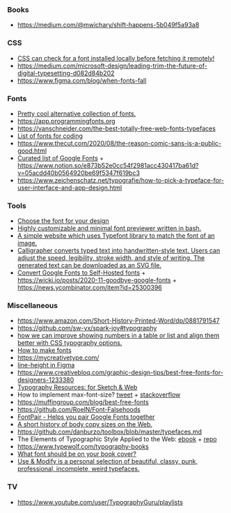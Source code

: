 ### Books

- https://medium.com/@mwichary/shift-happens-5b049f5a93a8

### CSS

- [CSS can check for a font installed locally before fetching it remotely!](https://twitter.com/argyleink/status/1223026734817087488)
- https://medium.com/microsoft-design/leading-trim-the-future-of-digital-typesetting-d082d84b202
- https://www.figma.com/blog/when-fonts-fall

### Fonts

- [Pretty cool alternative collection of fonts.](https://typespecimens.io)
- https://app.programmingfonts.org
- https://vanschneider.com/the-best-totally-free-web-fonts-typefaces
- [List of fonts for coding](https://github.com/Gaafar/dev-fonts)
- https://www.thecut.com/2020/08/the-reason-comic-sans-is-a-public-good.html
- [Curated list of Google Fonts](https://twitter.com/mackenziechild/status/1332384565835534336) + https://www.notion.so/e873b52e0cc54f2981acc430417ba61d?v=05acdd40b0564920be69f5347f619bc3
- https://www.zeichenschatz.net/typografie/how-to-pick-a-typeface-for-user-interface-and-app-design.html

### Tools

- [Choose the font for your design](https://fontflipper.com)
- [Highly customizable and minimal font previewer written in bash.](https://github.com/sdushantha/fontpreview)
- [A simple website which uses Typefont library to match the font of an image.](https://github.com/dcorvasce/typefont-matcher)
- [Calligrapher converts typed text into handwritten-style text. Users can adjust the speed, legibility, stroke width, and style of writing. The generated text can be downloaded as an SVG file.](https://www.calligrapher.ai)
- [Convert Google Fonts to Self-Hosted fonts](https://wicki.io/google-fonts-converter) + https://wicki.io/posts/2020-11-goodbye-google-fonts + https://news.ycombinator.com/item?id=25300396


### Miscellaneous

- https://www.amazon.com/Short-History-Printed-Word/dp/0881791547
- https://github.com/sw-yx/spark-joy#typography
- [how we can improve showing numbers in a table or list and align them better with CSS typography options.](https://www.robinrendle.com/notes/the-smallest-difference.html)
- [How to make fonts](https://twitter.com/hellonehha/status/1195987851252363264)
- https://mycreativetype.com/
- [line-height in Figma](https://twitter.com/argyleink/status/1206439509719564288)
- https://www.creativebloq.com/graphic-design-tips/best-free-fonts-for-designers-1233380
- [Typography Resources: for Sketch & Web](https://pnowell.com/net-typography)
- How to implement max-font-size? [tweet](https://twitter.com/starsandrobots/status/1199757377286754309) + [stackoverflow](https://stackoverflow.com/questions/40528290/how-to-implement-max-font-size/53146935#53146935)
- https://muffingroup.com/blog/best-free-fonts
- https://github.com/RoelN/Font-Falsehoods
- [FontPair - Helps you pair Google Fonts together](https://fontpair.co)
- [A short history of body copy sizes on the Web.](https://fvsch.com/body-copy-sizes)
- https://github.com/danburzo/toolbox/blob/master/typefaces.md
- The Elements of Typographic Style Applied to the Web: [ebook](http://webtypography.net/toc) + [repo](https://github.com/clagnut/webtypography)
- https://www.typewolf.com/typography-books
- [What font should be on your book cover?](https://twitter.com/PulpLibrarian/status/1222125153066323968)
- [Use & Modify is a personal selection of beautiful, classy, punk, professional, incomplete, weird typefaces.](https://usemodify.com)

### TV

- https://www.youtube.com/user/TypographyGuru/playlists
